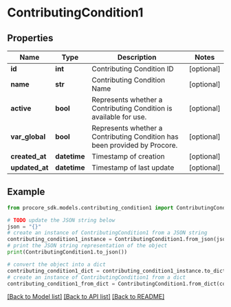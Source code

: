 # ContributingCondition1


## Properties

Name | Type | Description | Notes
------------ | ------------- | ------------- | -------------
**id** | **int** | Contributing Condition ID | [optional] 
**name** | **str** | Contributing Condition Name | [optional] 
**active** | **bool** | Represents whether a Contributing Condition is available for use. | [optional] 
**var_global** | **bool** | Represents whether a Contributing Condition has been provided by Procore. | [optional] 
**created_at** | **datetime** | Timestamp of creation | [optional] 
**updated_at** | **datetime** | Timestamp of last update | [optional] 

## Example

```python
from procore_sdk.models.contributing_condition1 import ContributingCondition1

# TODO update the JSON string below
json = "{}"
# create an instance of ContributingCondition1 from a JSON string
contributing_condition1_instance = ContributingCondition1.from_json(json)
# print the JSON string representation of the object
print(ContributingCondition1.to_json())

# convert the object into a dict
contributing_condition1_dict = contributing_condition1_instance.to_dict()
# create an instance of ContributingCondition1 from a dict
contributing_condition1_from_dict = ContributingCondition1.from_dict(contributing_condition1_dict)
```
[[Back to Model list]](../README.md#documentation-for-models) [[Back to API list]](../README.md#documentation-for-api-endpoints) [[Back to README]](../README.md)


